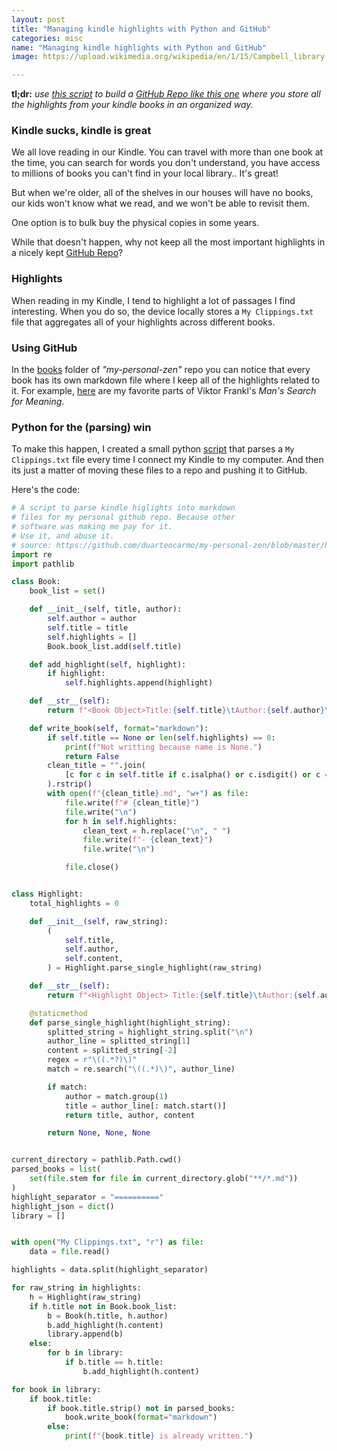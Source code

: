 ```yaml
---
layout: post
title: "Managing kindle highlights with Python and GitHub"
categories: misc
name: "Managing kindle highlights with Python and GitHub"
image: https://upload.wikimedia.org/wikipedia/en/1/15/Campbell_library.jpg

---
```


**tl;dr:** *use [this script](#code) to build a [GitHub Repo like this one](https://github.com/duarteocarmo/my-personal-zen) where you store all the highlights from your kindle books in an organized way.*

### Kindle sucks, kindle is great

We all love reading in our Kindle. You can travel with more than one book at the time, you can search for words you don't understand, you have access to millions of books you can't find in your local library.. It's great!

But when we're older, all of the shelves in our houses will have no books, our kids won't know what we read, and we won't be able to revisit them. 

One option is to bulk buy the physical copies in some years. 

While that doesn't happen, why not keep all the most important highlights in a nicely kept [GitHub Repo](https://github.com/duarteocarmo/my-personal-zen/tree/master/books)?

### Highlights 

When reading in my Kindle, I tend to highlight a lot of passages I find interesting. When you do so, the device locally stores a `My Clippings.txt` file that aggregates all of your highlights across different books. 

### Using GitHub

In the [books](https://github.com/duarteocarmo/my-personal-zen/tree/master/books) folder of *"my-personal-zen"* repo you can notice that every book has its own markdown file where I keep all of the highlights related to it. For example, [here](https://github.com/duarteocarmo/my-personal-zen/blob/master/books/Mans%20Search%20for%20Meaning.md) are my favorite parts of Viktor Frankl's *Man's Search for Meaning*. 

### Python for the (parsing) win

To make this happen, I created a small python [script](https://github.com/duarteocarmo/my-personal-zen/blob/master/highlight_parser.py) that parses a `My Clippings.txt` file every time I connect my Kindle to my computer. And then its just a matter of moving these files to a repo and pushing it to GitHub. 

Here's the code:<a name="code"></a> 

```python
# A script to parse kindle higlights into markdown
# files for my personal github repo. Because other
# software was making me pay for it.
# Use it, and abuse it.
# source: https://github.com/duarteocarmo/my-personal-zen/blob/master/highlight_parser.py
import re
import pathlib

class Book:
    book_list = set()

    def __init__(self, title, author):
        self.author = author
        self.title = title
        self.highlights = []
        Book.book_list.add(self.title)

    def add_highlight(self, highlight):
        if highlight:
            self.highlights.append(highlight)

    def __str__(self):
        return f"<Book Object>Title:{self.title}\tAuthor:{self.author}\tHighlights:{len(self.highlights)}"

    def write_book(self, format="markdown"):
        if self.title == None or len(self.highlights) == 0:
            print(f"Not writting because name is None.")
            return False
        clean_title = "".join(
            [c for c in self.title if c.isalpha() or c.isdigit() or c == " "]
        ).rstrip()
        with open(f"{clean_title}.md", "w+") as file:
            file.write(f"# {clean_title}")
            file.write("\n")
            for h in self.highlights:
                clean_text = h.replace("\n", " ")
                file.write(f"- {clean_text}")
                file.write("\n")

            file.close()


class Highlight:
    total_highlights = 0

    def __init__(self, raw_string):
        (
            self.title,
            self.author,
            self.content,
        ) = Highlight.parse_single_highlight(raw_string)

    def __str__(self):
        return f"<Highlight Object> Title:{self.title}\tAuthor:{self.author}\tContent:{self.content}"

    @staticmethod
    def parse_single_highlight(highlight_string):
        splitted_string = highlight_string.split("\n")
        author_line = splitted_string[1]
        content = splitted_string[-2]
        regex = r"\((.*?)\)"
        match = re.search("\((.*)\)", author_line)

        if match:
            author = match.group(1)
            title = author_line[: match.start()]
            return title, author, content

        return None, None, None


current_directory = pathlib.Path.cwd()
parsed_books = list(
    set(file.stem for file in current_directory.glob("**/*.md"))
)
highlight_separator = "=========="
highlight_json = dict()
library = []


with open("My Clippings.txt", "r") as file:
    data = file.read()

highlights = data.split(highlight_separator)

for raw_string in highlights:
    h = Highlight(raw_string)
    if h.title not in Book.book_list:
        b = Book(h.title, h.author)
        b.add_highlight(h.content)
        library.append(b)
    else:
        for b in library:
            if b.title == h.title:
                b.add_highlight(h.content)

for book in library:
    if book.title:
        if book.title.strip() not in parsed_books:
            book.write_book(format="markdown")
        else:
            print(f"{book.title} is already written.")

```

